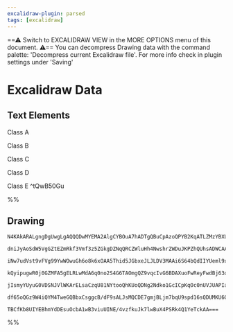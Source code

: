 ```yaml
---
excalidraw-plugin: parsed
tags: [excalidraw]
---
```


==⚠  Switch to EXCALIDRAW VIEW in the MORE OPTIONS menu of this document. ⚠== You can decompress Drawing data with the command palette: 'Decompress current Excalidraw file'. For more info check in plugin settings under 'Saving'

# Excalidraw Data
## Text Elements
Class A

Class B

Class C

Class D

Class E ^tQwB50Gu

%%
## Drawing
```compressed-json
N4KAkARALgngDgUwgLgAQQQDwMYEMA2AlgCYBOuA7hADTgQBuCpAzoQPYB2KqATLZMzYBXUtiRoIACyhQ4zZAHoFAc0JRJQgEYA6bGwC2CgF7N6hbEcK4OCtptbErHALRY8RMpWdx8Q1TdIEfARcZgRmBShcZQUebQBWbQAGGjoghH0EDihmbgBtcDBQMBKIEm5oAEUKACF4pIBxIVSSyFhECqgsKBbSzG5nABYkgE4E/lKYAZ4ARkHtHkHZgA4A

dniJyAoSdW5VgGZtEZmRkf3Vmf3z5ZGkgDZNqQRCZWluHh4NwshrZWDuJKPZhQUhsADWCAAwmx8GxSBUAMQzBDI5G9SCaXDYMHKUFCDjEaGw+ESEHWZhwXCBbLoiAAM0I+HwAGVYP8JIIPLTgaCIQB1HaSd5AkHghCsmDs9Cc8qPPGvDjhXJoGaPNiU7BqKYqpKA74QXHCOAASWIytQeQAuo86eRMqbuBwhEzHoQCVgKrgUnLhATFcxzU6Xfqwgh

iNw7udVst9vFVg99YwWOwuGh6o8k6xOAA5Thid5JGbxeJLJLDV3MAAi6S64bQdIIYUeml9xAAosFMtlA878I8hHBiLha9wZgd9kXbsWLnx9UQOGDHb3HrDsWHuA38E39V1MD0JJD8KFmKgAIIAHQ4l8Px9QNUv16PAdQkIfHBvz8rb4/J7btPIFAACrdBUP5nt+T4nveV7vpBL4QbeX4wWBf42pwUDMoQRjiLweqtPS6EAGK4PojLaqgXz4buUCn

kQyipugwR0j0GZMFA5gELRLwMdA6q0no2S4G6TAOmgQZ9vqcIvG6BDAXuoFwReyFwdBj63q+ymIQhz6ofquBCFAbAAErhFhOEgkICArsJAASzyvPuqAzAs8SFAAvuA1p0LgcBwKyw44cUbSSBkOEQEOpCLhMDCEAgtRYjieIEkScKdOQHAUlSWQsYUEDYCI1JQMaXT6KyvJQjCqUSEiKK1b0eUFdlxUZDUCWGvihKVSS6BkhllKFfV+WkIVzX6IR

jIsmyYUyuG0VDSNJVlWKArELsaCzqU81NYtooQhKUoQDNg2Ndko1GcICpKqOc0nUVJUAPIalqo66jdw3bRkhFESRZHcJRkBbadJVfdkmHYQWb0LRkck0XRPFMTlm23aN/mkDRw1sBQIW4HWqDiZDH36G2BKnhjWMhLjEBUqCVAE0DGSkzTgHwGFSWzblzDYKCTIABoRoMYz/YdXMwvgACa3CDKsqzaOs0YzJ80VGGwBjcEFkD0AQlmju5dN3Rk50

df65oQGz9W4iQYM4TweGQBbxCsggcB/dF9sALJsMQCDE7gmjBLjm7bqU9spd16sQDUMKU6QyiYgAFLMqzULwY7J4nydJAkACUtImcozpUhUMfxzw+yArwZdp5XqCZ/EOe67lgMYbtCCPexnA9sGpS2iRCAme6pBusoav6lkvv+9wFlWfq2BEM7aBT48HC95PpCWWqBnzuZa8IA3pR2AAVgg2A5Myy9wB7Xs+37671o20+lFi7GMIBKv4CPVEsxUY

TBCfKb8UIYEBhmYdDEsuOcbA1wB3viuUINE/4vzfkuJk7lwBuX4PSRk4Q1YeTckAA===
```
%%